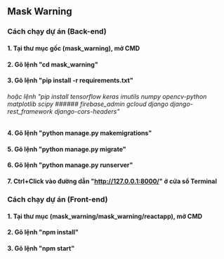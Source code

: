 ## Mask Warning

### Cách chạy dự án (Back-end)

#### 1. Tại thư mục gốc (mask_warning), mở CMD

#### 2. Gõ lệnh "cd mask_warning"

#### 3. Gõ lệnh "pip install -r requirements.txt"

###### hoặc lệnh "pip install tensorflow keras imutils numpy opencv-python matplotlib scipy ###### firebase_admin gcloud django django-rest_framework django-cors-headers"

#### 4. Gõ lệnh "python manage.py makemigrations"

#### 5. Gõ lệnh "python manage.py migrate"

#### 6. Gõ lệnh "python manage.py runserver"

#### 7. Ctrl+Click vào đường dẫn "http://127.0.0.1:8000/" ở cửa sổ Terminal

### Cách chạy dự án (Front-end)

#### 1. Tại thư mục (mask_warning/mask_warning/reactapp), mở CMD

#### 2. Gõ lệnh "npm install"

#### 3. Gõ lệnh "npm start"
